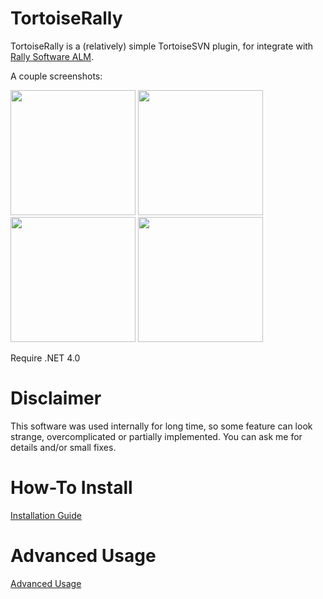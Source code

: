 # TortoiseRally

TortoiseRally is a (relatively) simple TortoiseSVN plugin, for integrate with [Rally Software ALM](https://www.rallydev.com/).

A couple screenshots:

<img src='http://azarkevich.github.io/TortoiseRally/UserGuide/Screen1.png' width='200px'></img>
<img src='http://azarkevich.github.io/TortoiseRally/UserGuide/Screen2.png' width='200px'></img>
<img src='http://azarkevich.github.io/TortoiseRally/UserGuide/Screen3.png' width='200px'></img>
<img src='http://azarkevich.github.io/TortoiseRally/UserGuide/Screen4.png' width='200px'></img>

Require .NET 4.0

Disclaimer
===

This software was used internally for long time, so some feature can look strange, overcomplicated or partially implemented. You can ask me for details and/or small fixes.

How-To Install
===

[Installation Guide](https://github.com/azarkevich/TortoiseRally/blob/gh-pages/UserGuide/Installation/HowToInstall.md)

Advanced Usage
===

[Advanced Usage](https://github.com/azarkevich/TortoiseRally/blob/gh-pages/UserGuide/Advanced/AdvancedUsage.md)
